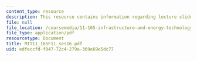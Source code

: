 ```yaml
---
content_type: resource
description: This resource contains information regarding lecture slides.
file: null
file_location: /coursemedia/11-165-infrastructure-and-energy-technology-challenges-fall-2011/edfeccfdf04772c4279a369e69e5dc77_MIT11_165F11_ses16.pdf
file_type: application/pdf
resourcetype: Document
title: MIT11_165F11_ses16.pdf
uid: edfeccfd-f047-72c4-279a-369e69e5dc77
---
```

